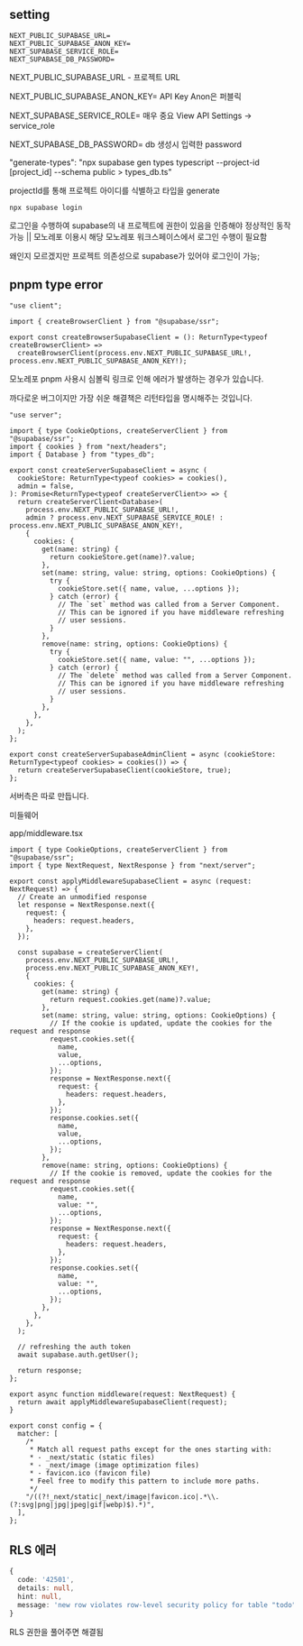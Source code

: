 
## setting

```
NEXT_PUBLIC_SUPABASE_URL=
NEXT_PUBLIC_SUPABASE_ANON_KEY= 
NEXT_SUPABASE_SERVICE_ROLE=
NEXT_SUPABASE_DB_PASSWORD=
```

NEXT_PUBLIC_SUPABASE_URL - 프로젝트 URL 

NEXT_PUBLIC_SUPABASE_ANON_KEY= API Key Anon은 퍼블릭

NEXT_SUPABASE_SERVICE_ROLE= 매우 중요 View API Settings -> service_role

NEXT_SUPABASE_DB_PASSWORD= db 생성시 입력한 password



 "generate-types": "npx supabase gen types typescript --project-id [project_id] --schema public > types_db.ts"

 projectId를 통해 프로젝트 아이디를 식별하고 타입을 generate

 ```
 npx supabase login
```

로그인을 수행하여 supabase의 내 프로젝트에 권한이 있음을 인증해야 정상적인 동작 가능 || 모노레포 이용시 해당 모노레포 워크스페이스에서 로그인 수행이 필요함

왜인지 모르겠지만 프로젝트 의존성으로 supabase가 있어야 로그인이 가능;



## pnpm type error

```tsx
"use client";

import { createBrowserClient } from "@supabase/ssr";

export const createBrowserSupabaseClient = (): ReturnType<typeof createBrowserClient> =>
  createBrowserClient(process.env.NEXT_PUBLIC_SUPABASE_URL!, process.env.NEXT_PUBLIC_SUPABASE_ANON_KEY!);

```


모노레포 pnpm 사용시 심볼릭 링크로 인해 에러가 발생하는 경우가 있습니다.

까다로운 버그이지만 가장 쉬운 해결책은 리턴타입을 명시해주는 것입니다.

```tsx
"use server";

import { type CookieOptions, createServerClient } from "@supabase/ssr";
import { cookies } from "next/headers";
import { Database } from "types_db";

export const createServerSupabaseClient = async (
  cookieStore: ReturnType<typeof cookies> = cookies(),
  admin = false,
): Promise<ReturnType<typeof createServerClient>> => {
  return createServerClient<Database>(
    process.env.NEXT_PUBLIC_SUPABASE_URL!,
    admin ? process.env.NEXT_SUPABASE_SERVICE_ROLE! : process.env.NEXT_PUBLIC_SUPABASE_ANON_KEY!,
    {
      cookies: {
        get(name: string) {
          return cookieStore.get(name)?.value;
        },
        set(name: string, value: string, options: CookieOptions) {
          try {
            cookieStore.set({ name, value, ...options });
          } catch (error) {
            // The `set` method was called from a Server Component.
            // This can be ignored if you have middleware refreshing
            // user sessions.
          }
        },
        remove(name: string, options: CookieOptions) {
          try {
            cookieStore.set({ name, value: "", ...options });
          } catch (error) {
            // The `delete` method was called from a Server Component.
            // This can be ignored if you have middleware refreshing
            // user sessions.
          }
        },
      },
    },
  );
};

export const createServerSupabaseAdminClient = async (cookieStore: ReturnType<typeof cookies> = cookies()) => {
  return createServerSupabaseClient(cookieStore, true);
};

```

서버측은 따로 만듭니다.

미들웨어

app/middleware.tsx

```tsx
import { type CookieOptions, createServerClient } from "@supabase/ssr";
import { type NextRequest, NextResponse } from "next/server";

export const applyMiddlewareSupabaseClient = async (request: NextRequest) => {
  // Create an unmodified response
  let response = NextResponse.next({
    request: {
      headers: request.headers,
    },
  });

  const supabase = createServerClient(
    process.env.NEXT_PUBLIC_SUPABASE_URL!,
    process.env.NEXT_PUBLIC_SUPABASE_ANON_KEY!,
    {
      cookies: {
        get(name: string) {
          return request.cookies.get(name)?.value;
        },
        set(name: string, value: string, options: CookieOptions) {
          // If the cookie is updated, update the cookies for the request and response
          request.cookies.set({
            name,
            value,
            ...options,
          });
          response = NextResponse.next({
            request: {
              headers: request.headers,
            },
          });
          response.cookies.set({
            name,
            value,
            ...options,
          });
        },
        remove(name: string, options: CookieOptions) {
          // If the cookie is removed, update the cookies for the request and response
          request.cookies.set({
            name,
            value: "",
            ...options,
          });
          response = NextResponse.next({
            request: {
              headers: request.headers,
            },
          });
          response.cookies.set({
            name,
            value: "",
            ...options,
          });
        },
      },
    },
  );

  // refreshing the auth token
  await supabase.auth.getUser();

  return response;
};

export async function middleware(request: NextRequest) {
  return await applyMiddlewareSupabaseClient(request);
}

export const config = {
  matcher: [
    /*
     * Match all request paths except for the ones starting with:
     * - _next/static (static files)
     * - _next/image (image optimization files)
     * - favicon.ico (favicon file)
     * Feel free to modify this pattern to include more paths.
     */
    "/((?!_next/static|_next/image|favicon.ico|.*\\.(?:svg|png|jpg|jpeg|gif|webp)$).*)",
  ],
};

```



## RLS 에러

```ts
{
  code: '42501',
  details: null,
  hint: null,
  message: 'new row violates row-level security policy for table "todo"'
}
```

RLS 권한을 풀어주면 해결됨


